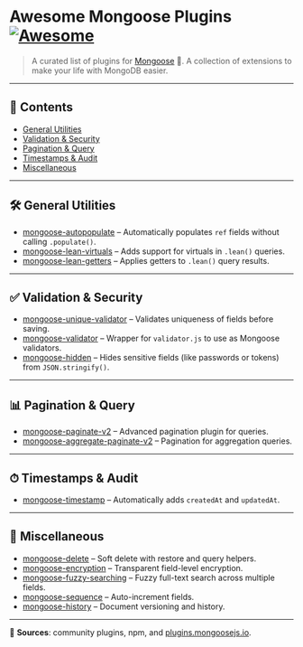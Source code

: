 # Awesome Mongoose Plugins [![Awesome](https://awesome.re/badge.svg)](https://awesome.re)

> A curated list of plugins for [Mongoose](https://mongoosejs.com/) 🐒.
> A collection of extensions to make your life with MongoDB easier.

---

## 📑 Contents
- [General Utilities](#general-utilities)
- [Validation & Security](#validation--security)
- [Pagination & Query](#pagination--query)
- [Timestamps & Audit](#timestamps--audit)
- [Miscellaneous](#miscellaneous)

---

## 🛠 General Utilities
- [mongoose-autopopulate](https://github.com/mongodb-js/mongoose-autopopulate) – Automatically populates `ref` fields without calling `.populate()`.
- [mongoose-lean-virtuals](https://github.com/vkarpov15/mongoose-lean-virtuals) – Adds support for virtuals in `.lean()` queries.
- [mongoose-lean-getters](https://github.com/vkarpov15/mongoose-lean-getters) – Applies getters to `.lean()` query results.

---

## ✅ Validation & Security
- [mongoose-unique-validator](https://github.com/blakehaswell/mongoose-unique-validator) – Validates uniqueness of fields before saving.
- [mongoose-validator](https://github.com/leepowellcouk/mongoose-validator) – Wrapper for `validator.js` to use as Mongoose validators.
- [mongoose-hidden](https://github.com/mblarsen/mongoose-hidden) – Hides sensitive fields (like passwords or tokens) from `JSON.stringify()`.

---

## 📊 Pagination & Query
- [mongoose-paginate-v2](https://github.com/aravindnc/mongoose-paginate-v2) – Advanced pagination plugin for queries.
- [mongoose-aggregate-paginate-v2](https://github.com/webgangster/mongoose-aggregate-paginate-v2) – Pagination for aggregation queries.

---

## ⏱ Timestamps & Audit
- [mongoose-timestamp](https://github.com/drudge/mongoose-timestamp) – Automatically adds `createdAt` and `updatedAt`.

---

## 🎁 Miscellaneous
- [mongoose-delete](https://github.com/dsanel/mongoose-delete) – Soft delete with restore and query helpers.
- [mongoose-encryption](https://github.com/joegoldbeck/mongoose-encryption) – Transparent field-level encryption.
- [mongoose-fuzzy-searching](https://github.com/VassilisPallas/mongoose-fuzzy-searching) – Fuzzy full-text search across multiple fields.
- [mongoose-sequence](https://github.com/ramiel/mongoose-sequence) – Auto-increment fields.
- [mongoose-history](https://github.com/nassor/mongoose-history) – Document versioning and history.

---

🔗 **Sources**: community plugins, npm, and [plugins.mongoosejs.io](https://plugins.mongoosejs.io).
